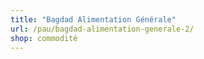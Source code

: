 ```yaml
---
title: "Bagdad Alimentation Générale"
url: /pau/bagdad-alimentation-generale-2/
shop: commodité
---
```

